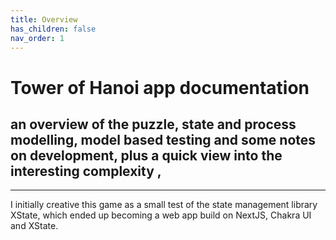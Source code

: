 ```yaml
---
title: Overview
has_children: false
nav_order: 1
---
```



# Tower of Hanoi app documentation
## an overview of the puzzle, state and process modelling, model based testing and some notes on development, plus a quick view into the interesting complexity ,

---

I initially creative this game as a small test of the state management library XState, which ended up becoming a web app build on NextJS, Chakra UI and XState. 